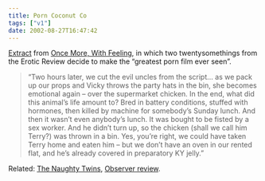 ```yaml
---
title: Porn Coconut Co
tags: ["v1"]
date: 2002-08-27T16:47:42
---
```


[Extract][1] from [Once More, With Feeling][2], in which two twentysomethings from the Erotic Review decide to make the &#8220;greatest porn film ever seen&#8221;.

> &#8220;Two hours later, we cut the evil uncles from the script&#8230; as we pack up our props and Vicky throws the party hats in the bin, she becomes emotional again &#8211; over the supermarket chicken. In the end, what did this animal&#8217;s life amount to? Bred in battery conditions, stuffed with hormones, then killed by machine for somebody&#8217;s Sunday lunch. And then it wasn&#8217;t even anybody&#8217;s lunch. It was bought to be fisted by a sex worker. And he didn&#8217;t turn up, so the chicken (shall we call him Terry?) was thrown in a bin. Yes, you&#8217;re right, we could have taken Terry home and eaten him &#8211; but we don&#8217;t have an oven in our rented flat, and he&#8217;s already covered in preparatory KY jelly.&#8221;

Related: [The Naughty Twins][3], [Observer review][4].

[1]: http://www.observer.co.uk/magazine/story/0,11913,775906,00.html "The Observer: The XXX files"
[2]: http://www.amazon.co.uk/exec/obidos/ASIN/1841154369/ohsky "Amazon.co.uk: Once More, With Feeling"
[3]: http://www.thenaughtytwins.com/ "The Naughty Twins: Just when you thought it was safe to call the plumber..."
[4]: http://books.guardian.co.uk/reviews/politicsphilosophyandsociety/0,6121,780284,00.html "The Observer: The porn brokers"
